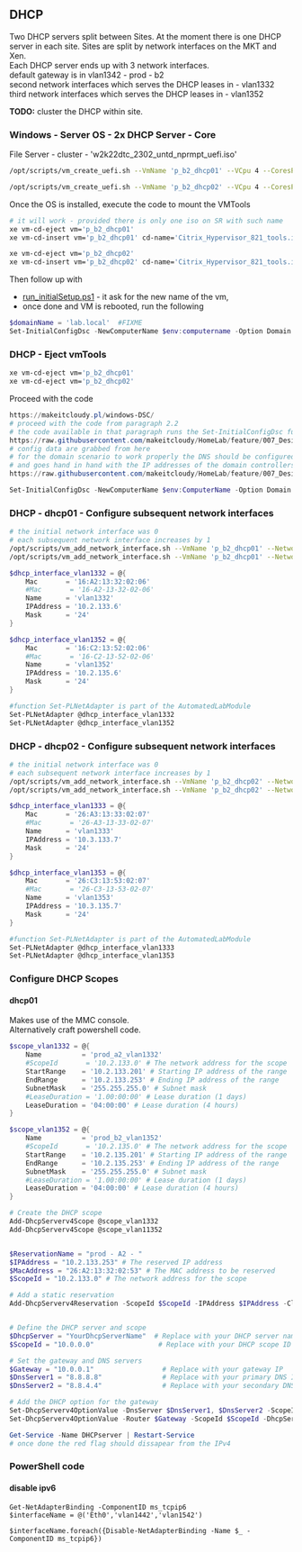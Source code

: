 ## DHCP

Two DHCP servers split between Sites. At the moment there is one DHCP server in each site. Sites are split by network interfaces on the MKT and Xen.  
Each DHCP server ends up with 3 network interfaces.  
default gateway is in vlan1342 - prod - b2  
second network interfaces which serves the DHCP leases in - vlan1332  
third network interfaces which serves the DHCP leases in - vlan1352  

**TODO:** cluster the DHCP within site.

### Windows - Server OS - 2x DHCP Server - Core

File Server - cluster - 'w2k22dtc_2302_untd_nprmpt_uefi.iso'

```bash
/opt/scripts/vm_create_uefi.sh --VmName 'p_b2_dhcp01' --VCpu 4 --CoresPerSocket 2 --MemoryGB 2 --DiskGB 32 --ActivationExpiration 180 --TemplateName 'Windows Server 2022 (64-bit)' --IsoName 'w2k22dtc_2302_core_untd_nprmpt_uefi.iso' --IsoSRName 'node4_nfs' --NetworkName 'prod-B2-vlan1342' --Mac '16:B2:13:42:02:06' --StorageName 'node4_ssd_sdd' --VmDescription 'w2k22_DHCP_core'

/opt/scripts/vm_create_uefi.sh --VmName 'p_b2_dhcp02' --VCpu 4 --CoresPerSocket 2 --MemoryGB 2 --DiskGB 32 --ActivationExpiration 180 --TemplateName 'Windows Server 2022 (64-bit)' --IsoName 'w2k22dtc_2302_core_untd_nprmpt_uefi.iso' --IsoSRName 'node4_nfs' --NetworkName 'prod-B2-vlan1342' --Mac '16:B2:13:42:02:07' --StorageName 'node4_ssd_sde' --VmDescription 'w2k22_DHCP_core'

```

Once the OS is installed, execute the code to mount the VMTools

```bash
# it will work - provided there is only one iso on SR with such name
xe vm-cd-eject vm='p_b2_dhcp01'
xe vm-cd-insert vm='p_b2_dhcp01' cd-name='Citrix_Hypervisor_821_tools.iso'

xe vm-cd-eject vm='p_b2_dhcp02'
xe vm-cd-insert vm='p_b2_dhcp02' cd-name='Citrix_Hypervisor_821_tools.iso'

```

Then follow up with

* [run_initialSetup.ps1](https://github.com/makeitcloudy/HomeLab/blob/feature/007_DesiredStateConfiguration/_blogPost/README.md#run_initialsetupps1) - it ask for the new name of the vm,
* once done and VM is rebooted, run the following

```powershell
$domainName = 'lab.local'  #FIXME
Set-InitialConfigDsc -NewComputerName $env:computername -Option Domain -DomainName $domainName -Verbose
```

### DHCP - Eject vmTools

```bash
xe vm-cd-eject vm='p_b2_dhcp01'
xe vm-cd-eject vm='p_b2_dhcp02'

```

Proceed with the code

```powershell
https://makeitcloudy.pl/windows-DSC/
# proceed with the code from paragraph 2.2
# the code available in that paragraph runs the Set-InitialConfigDsc function which triggers the the code 
https://raw.githubusercontent.com/makeitcloudy/HomeLab/feature/007_DesiredStateConfiguration/000_targetNode/InitialConfigDsc.ps1
# config data are grabbed from here
# for the domain scenario to work properly the DNS should be configured properly (DomainDnsServers)
# and goes hand in hand with the IP addresses of the domain controllers 
https://raw.githubusercontent.com/makeitcloudy/HomeLab/feature/007_DesiredStateConfiguration/000_initialConfig/ConfigData.psd1

Set-InitialConfigDsc -NewComputerName $env:ComputerName -Option Domain -Verbose
```

### DHCP - dhcp01 - Configure subsequent network interfaces

```bash
# the initial network interface was 0
# each subsequent network interface increases by 1
/opt/scripts/vm_add_network_interface.sh --VmName 'p_b2_dhcp01' --NetworkName 'prod-A2-vlan1332' --Mac '16:A2:13:32:02:06' --Device '1'
/opt/scripts/vm_add_network_interface.sh --VmName 'p_b2_dhcp01' --NetworkName 'prod-C2-vlan1352' --Mac '16:C2:13:52:02:06' --Device '2'
```

```powershell
$dhcp_interface_vlan1332 = @{
    Mac       = '16:A2:13:32:02:06'
    #Mac       = '16-A2-13-32-02-06'
    Name      = 'vlan1332'
    IPAddress = '10.2.133.6'
    Mask      = '24'
}

$dhcp_interface_vlan1352 = @{
    Mac       = '16:C2:13:52:02:06'
    #Mac       = '16-C2-13-52-02-06'
    Name      = 'vlan1352'
    IPAddress = '10.2.135.6'
    Mask      = '24'
}

#function Set-PLNetAdapter is part of the AutomatedLabModule
Set-PLNetAdapter @dhcp_interface_vlan1332
Set-PLNetAdapter @dhcp_interface_vlan1352
```

### DHCP - dhcp02 - Configure subsequent network interfaces

```bash
# the initial network interface was 0
# each subsequent network interface increases by 1
/opt/scripts/vm_add_network_interface.sh --VmName 'p_b2_dhcp02' --NetworkName 'prod-A3-vlan1333' --Mac '26:A3:13:33:02:07' --Device '1'
/opt/scripts/vm_add_network_interface.sh --VmName 'p_b2_dhcp02' --NetworkName 'prod-C3-vlan1353' --Mac '26:C3:13:53:02:07' --Device '2'
```

```powershell
$dhcp_interface_vlan1333 = @{
    Mac       = '26:A3:13:33:02:07'
    #Mac       = '26-A3-13-33-02-07'
    Name      = 'vlan1333'
    IPAddress = '10.3.133.7'
    Mask      = '24'
}

$dhcp_interface_vlan1353 = @{
    Mac       = '26:C3:13:53:02:07'
    #Mac       = '26-C3-13-53-02-07'
    Name      = 'vlan1353'
    IPAddress = '10.3.135.7'
    Mask      = '24'
}

#function Set-PLNetAdapter is part of the AutomatedLabModule
Set-PLNetAdapter @dhcp_interface_vlan1333
Set-PLNetAdapter @dhcp_interface_vlan1353
```

### Configure DHCP Scopes

#### dhcp01
Makes use of the MMC console.  
Alternatively craft powershell code.  

```powershell
$scope_vlan1332 = @{
    Name          = 'prod_a2_vlan1332'
    #ScopeId       = '10.2.133.0' # The network address for the scope
    StartRange    = '10.2.133.201' # Starting IP address of the range
    EndRange      = '10.2.133.253' # Ending IP address of the range
    SubnetMask    = '255.255.255.0' # Subnet mask
    #LeaseDuration = '1.00:00:00' # Lease duration (1 days)
    LeaseDuration = '04:00:00' # Lease duration (4 hours)
}

$scope_vlan1352 = @{
    Name          = 'prod_b2_vlan1352'
    #ScopeId       = '10.2.135.0' # The network address for the scope
    StartRange    = '10.2.135.201' # Starting IP address of the range
    EndRange      = '10.2.135.253' # Ending IP address of the range
    SubnetMask    = '255.255.255.0' # Subnet mask
    #LeaseDuration = '1.00:00:00' # Lease duration (1 days)
    LeaseDuration = '04:00:00' # Lease duration (4 hours)
}

# Create the DHCP scope
Add-DhcpServerv4Scope @scope_vlan1332
Add-DhcpServerv4Scope @scope_vlan11352


$ReservationName = "prod - A2 - "
$IPAddress = "10.2.133.253" # The reserved IP address
$MacAddress = "26:A2:13:32:02:53" # The MAC address to be reserved
$ScopeId = "10.2.133.0" # The network address for the scope

# Add a static reservation
Add-DhcpServerv4Reservation -ScopeId $ScopeId -IPAddress $IPAddress -ClientId $MacAddress -Name $ReservationName


# Define the DHCP server and scope
$DhcpServer = "YourDhcpServerName"  # Replace with your DHCP server name
$ScopeId = "10.0.0.0"                # Replace with your DHCP scope ID

# Set the gateway and DNS servers
$Gateway = "10.0.0.1"                 # Replace with your gateway IP
$DnsServer1 = "8.8.8.8"               # Replace with your primary DNS IP
$DnsServer2 = "8.8.4.4"               # Replace with your secondary DNS IP

# Add the DHCP option for the gateway
Set-DhcpServerv4OptionValue -DnsServer $DnsServer1, $DnsServer2 -ScopeId $ScopeId -DhcpServer $DhcpServer
Set-DhcpServerv4OptionValue -Router $Gateway -ScopeId $ScopeId -DhcpServer $DhcpServer

Get-Service -Name DHCPserver | Restart-Service
# once done the red flag should dissapear from the IPv4
```

### PowerShell code

#### disable ipv6

```
Get-NetAdapterBinding -ComponentID ms_tcpip6
$interfaceName = @('Eth0','vlan1442','vlan1542')

$interfaceName.foreach({Disable-NetAdapterBinding -Name $_ -ComponentID ms_tcpip6})

```